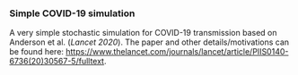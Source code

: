 ### Simple COVID-19 simulation

A very simple stochastic simulation for COVID-19 transmission based on Anderson et al. (_Lancet 2020_). The paper and other details/motivations can be found here: https://www.thelancet.com/journals/lancet/article/PIIS0140-6736(20)30567-5/fulltext. 


